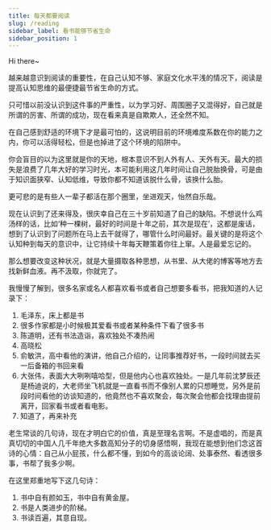 ```yaml
---
title: 每天都要阅读
slug: /reading
sidebar_label: 看书能够节省生命
sidebar_position: 1
---
```


Hi there~

越来越意识到阅读的重要性，在自己认知不够、家庭文化水平浅的情况下，阅读是提高认知思维的最便捷最节省生命的方式。

只可惜以前没认识到这件事的严重性，以为学习好、周围圈子又混得好，自己就是所谓的厉害、所谓的成功，现在看来真是自欺欺人，还全然不知。

在自己感到舒适的环境下才是最可怕的，这说明目前的环境难度系数在你的能力之内，你可以活得轻松，但是也掉进了这个环境的陷阱中。

你会盲目的以为这里就是你的天地，根本意识不到人外有人、天外有天。最大的损失是浪费了几年大好的学习时光，本可能利用这几年时间让自己脱胎换骨，可是由于知识面狭窄、认知低维，导致你都不知道该脱什么骨，该换什么胎。

更可悲的是有些人一辈子都活在那个圈里，坐进观天，怡然自乐哉。

现在认识到了还来得及，很庆幸自己在三十岁前知道了自己的缺陷。不想说什么鸡汤样的话，比如‘种一棵树，最好的时间是十年之前，其次是现在’，这都是废话，想到了认识到了问题所在马上去干就得了，哪管什么时间最好。最关键的是将这个认知种到每天的意识中，让它持续十年每天鞭策着你往上窜。人是最爱忘记的。

那么想要改变这种状况，就是大量摄取各种思想，从书里、从大佬的博客等地方去找新鲜血液。再不汲取，你就完了。

我慢慢了解到，很多名家或名人都喜欢看书或者自己想要多看书，把我知道的人记录下：

1. 毛泽东，床上都是书
2. 很多作家都是小时候极其爱看书或者某种条件下看了很多书
3. 陈道明，还有书法造诣，喜欢独处不凑热闹
4. 高晓松
5. 俞敏洪，高中看他的演讲，他自己介绍的，让同事推荐好书，一段时间就去买一后备箱的书回来看
6. 大张伟，表面大大咧咧嘻哈型，但是他内心也喜欢独处。一是几年前沈梦辰还是杨迪说的，大老师坐飞机就是一直看书而不像别人累的只想睡觉，另外是前段时间看他的访谈知道的，他竟然也不喜欢聚会，每次聚会他都会找理由提前离开，回家看书或者看电影。
7. 知道了，再来补充

老生常谈的几句诗，现在才明白它的价值，真是至理名言啊。不是虚唱的，而是真真切切的中国人几千年绝大多数高知分子的切身感悟啊，我现在能想到他们念这首诗的心情：自己从小屁孩，什么都不懂，到如今的高谈论阔、处事泰然、看透很多事，书帮了我多少啊。

在这里郑重地写下这几句诗：

1. 书中自有颜如玉，书中自有黄金屋。
2. 书是人类进步的阶梯。
3. 书读百遍，其意自现。
